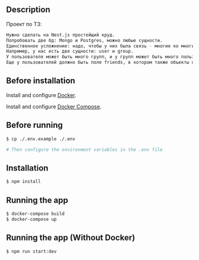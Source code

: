 ## Description

Проект по ТЗ:
```bash
Нужно сделать на Nest.js простейщий круд.
Попробовать две бд: Mongo и Postgres, можно любые сущности. 
Единственное усложнение: надо, чтобы у них была связь - многие ко многим. 
Например, у нас есть две сущности: user и group.
У пользователя может быть много групп, и у групп может быть много пользователей. 
Еще у пользователей должно быть поле friends, в котором также объекты user нужно сначала сделать REST, а потом перенести тоже самое на GraphQL.
```

## Before installation

Install and configure [Docker](https://docs.docker.com/get-docker/).

Install and configure [Docker Compose](https://docs.docker.com/compose/install/).

## Before running

```bash
$ cp ./.env.example ./.env

# Then configure the environment variables in the .env file
```

## Installation

```bash
$ npm install
```

## Running the app

```bash
$ docker-compose build
$ docker-compose up
```

## Running the app (Without Docker)

```bash
$ npm run start:dev
```
